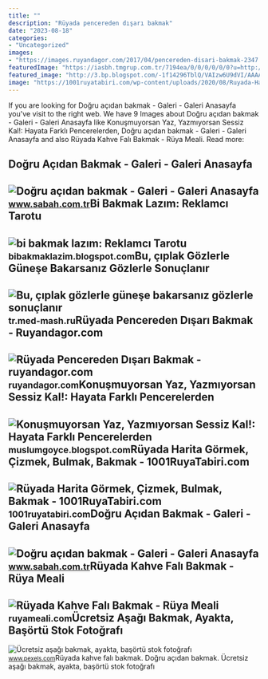 ```yaml
---
title: ""
description: "Rüyada pencereden dışarı bakmak"
date: "2023-08-18"
categories:
- "Uncategorized"
images:
- "https://images.ruyandagor.com/2017/04/pencereden-disari-bakmak-2347.jpg"
featuredImage: "https://iasbh.tmgrup.com.tr/7194ea/0/0/0/0/0/0?u=http://i.sabah.com.tr/sb/galeri/kultursanat/dogru-acidan-bakmak/4.jpg"
featured_image: "http://3.bp.blogspot.com/-1f14296TblQ/VAIzw6U9dVI/AAAAAAAAAgw/_XgZBAMJQDg/s1600/4611-nurdemir-farkli-bir-pencereden-bakmak-lazim-hayata-7608-950px.jpg"
image: "https://1001ruyatabiri.com/wp-content/uploads/2020/08/Ruyada-Harita-Gormek-cizmek-Bulmak-Bakmak-ne-demek-diyanet-1001ruyatabiri-768x432.jpg"
---
```


If you are looking for Doğru açıdan bakmak - Galeri - Galeri Anasayfa you've visit to the right web. We have 9 Images about Doğru açıdan bakmak - Galeri - Galeri Anasayfa like Konuşmuyorsan Yaz, Yazmıyorsan Sessiz Kal!: Hayata Farklı Pencerelerden, Doğru açıdan bakmak - Galeri - Galeri Anasayfa and also Rüyada Kahve Falı Bakmak - Rüya Meali. Read more:

Doğru Açıdan Bakmak - Galeri - Galeri Anasayfa
----------------------------------------------

 ![Doğru açıdan bakmak - Galeri - Galeri Anasayfa](https://iasbh.tmgrup.com.tr/d32060/0/0/0/0/0/0?u=http://i.sabah.com.tr/sb/galeri/kultursanat/dogru-acidan-bakmak/5.jpg) <small>www.sabah.com.tr</small>Bi Bakmak Lazım: Reklamcı Tarotu
--------------------------------

 ![bi bakmak lazım: Reklamcı Tarotu](https://1.bp.blogspot.com/-61r9lVmKGLc/T43PgnkHBDI/AAAAAAAAABs/XgSLfUpb8U0/s1600/11.png) <small>bibakmaklazim.blogspot.com</small>Bu, çıplak Gözlerle Güneşe Bakarsanız Gözlerle Sonuçlanır
---------------------------------------------------------

 ![Bu, çıplak gözlerle güneşe bakarsanız gözlerle sonuçlanır](https://tr.med-mash.ru/images/girl-looks-at-the-sun-through-her-hand-slow-motion_eozslr_0e__F0002.pngx54339) <small>tr.med-mash.ru</small>Rüyada Pencereden Dışarı Bakmak - Ruyandagor.com
------------------------------------------------

 ![Rüyada Pencereden Dışarı Bakmak - ruyandagor.com](https://images.ruyandagor.com/2017/04/pencereden-disari-bakmak-2347.jpg) <small>ruyandagor.com</small>Konuşmuyorsan Yaz, Yazmıyorsan Sessiz Kal!: Hayata Farklı Pencerelerden
-----------------------------------------------------------------------

 ![Konuşmuyorsan Yaz, Yazmıyorsan Sessiz Kal!: Hayata Farklı Pencerelerden](http://3.bp.blogspot.com/-1f14296TblQ/VAIzw6U9dVI/AAAAAAAAAgw/_XgZBAMJQDg/s1600/4611-nurdemir-farkli-bir-pencereden-bakmak-lazim-hayata-7608-950px.jpg) <small>muslumgoyce.blogspot.com</small>Rüyada Harita Görmek, Çizmek, Bulmak, Bakmak - 1001RuyaTabiri.com
-----------------------------------------------------------------

 ![Rüyada Harita Görmek, Çizmek, Bulmak, Bakmak - 1001RuyaTabiri.com](https://1001ruyatabiri.com/wp-content/uploads/2020/08/Ruyada-Harita-Gormek-cizmek-Bulmak-Bakmak-ne-demek-diyanet-1001ruyatabiri-768x432.jpg) <small>1001ruyatabiri.com</small>Doğru Açıdan Bakmak - Galeri - Galeri Anasayfa
----------------------------------------------

 ![Doğru açıdan bakmak - Galeri - Galeri Anasayfa](https://iasbh.tmgrup.com.tr/7194ea/0/0/0/0/0/0?u=http://i.sabah.com.tr/sb/galeri/kultursanat/dogru-acidan-bakmak/4.jpg) <small>www.sabah.com.tr</small>Rüyada Kahve Falı Bakmak - Rüya Meali
-------------------------------------

 ![Rüyada Kahve Falı Bakmak - Rüya Meali](http://ruyameali.com/wp-content/uploads/2017/08/kahve-fali-2-768x512.jpg) <small>ruyameali.com</small>Ücretsiz Aşağı Bakmak, Ayakta, Başörtü Stok Fotoğrafı
-----------------------------------------------------

 ![Ücretsiz aşağı bakmak, ayakta, başörtü stok fotoğrafı](https://images.pexels.com/photos/2249397/pexels-photo-2249397.jpeg?cs=srgb&dl=asagi-bakmak-ayakta-basortu-esarp-2249397.jpg&fm=jpg) <small>www.pexels.com</small>Rüyada kahve falı bakmak. Doğru açıdan bakmak. Ücretsiz aşağı bakmak, ayakta, başörtü stok fotoğrafı
